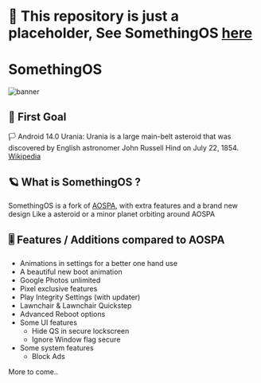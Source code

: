 # 🚧 This repository is just a placeholder, See SomethingOS [here](https://github.com/SomethingOS)

# SomethingOS

![banner](https://raw.githubusercontent.com/SomethingOS/.github/main/illustrations/14.0/SomethingOS.png)

## 🚀 First Goal
🏳️ Android 14.0 Urania: Urania is a large main-belt asteroid that was discovered by English astronomer John Russell Hind on July 22, 1854. [Wikipedia](https://en.wikipedia.org/wiki/30_Urania)

## 🪐 What is SomethingOS ?
SomethingOS is a fork of [AOSPA](https://github.com/aospa), with extra features and a brand new design
Like a asteroid or a minor planet orbiting around AOSPA 

## 🎚️ Features / Additions compared to AOSPA
- Animations in settings for a better one hand use
- A beautiful new boot animation
- Google Photos unlimited
- Pixel exclusive features
- Play Integrity Settings (with updater)
- Lawnchair & Lawnchair Quickstep
- Advanced Reboot options
- Some UI features
  - Hide QS in secure lockscreen
  - Ignore Window flag secure
- Some system features
  - Block Ads
 
More to come..



